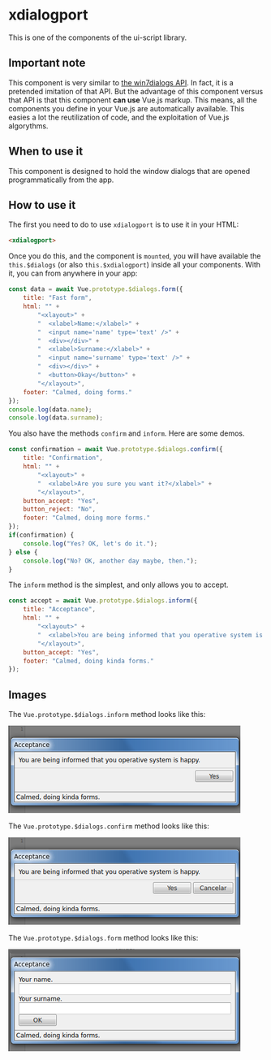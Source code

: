 # xdialogport

This is one of the components of the ui-script library.

## Important note

This component is very similar to [the win7dialogs API](https://github.com/allnulled/win7dialogs). In fact, it is a pretended imitation of that API. But the advantage of this component versus that API is that this component **can use** Vue.js markup. This means, all the components you define in your Vue.js are automatically available. This easies a lot the reutilization of code, and the exploitation of Vue.js algorythms.

## When to use it

This component is designed to hold the window dialogs that are opened programmatically from the app.

## How to use it

The first you need to do to use `xdialogport` is to use it in your HTML:

```html
<xdialogport>
```

Once you do this, and the component is `mounted`, you will have available the `this.$dialogs` (or also `this.$xdialogport`) inside all your components. With it, you can from anywhere in your app:

```js
const data = await Vue.prototype.$dialogs.form({
    title: "Fast form",
    html: "" +
        "<xlayout>" +
        "  <xlabel>Name:</xlabel>" +
        "  <input name='name' type='text' />" +
        "  <div></div>" +
        "  <xlabel>Surname:</xlabel>" +
        "  <input name='surname' type='text' />" +
        "  <div></div>" +
        "  <button>Okay</button>" +
        "</xlayout>",
    footer: "Calmed, doing forms."
});
console.log(data.name);
console.log(data.surname);
```

You also have the methods `confirm` and `inform`. Here are some demos.

```js
const confirmation = await Vue.prototype.$dialogs.confirm({
    title: "Confirmation",
    html: "" +
        "<xlayout>" +
        "  <xlabel>Are you sure you want it?</xlabel>" +
        "</xlayout>",
    button_accept: "Yes",
    button_reject: "No",
    footer: "Calmed, doing more forms."
});
if(confirmation) {
    console.log("Yes? OK, let's do it.");
} else {
    console.log("No? OK, another day maybe, then.");
}
```

The `inform` method is the simplest, and only allows you to accept.

```js
const accept = await Vue.prototype.$dialogs.inform({
    title: "Acceptance",
    html: "" +
        "<xlayout>" +
        "  <xlabel>You are being informed that you operative system is happy.</xlabel>" +
        "</xlayout>",
    button_accept: "Yes",
    footer: "Calmed, doing kinda forms."
});
```

## Images

The `Vue.prototype.$dialogs.inform` method looks like this:

![Metodo_inform](./dialogo-informar.png)

The `Vue.prototype.$dialogs.confirm` method looks like this:

![Metodo_confirm](./dialogo-confirmar.png)

The `Vue.prototype.$dialogs.form` method looks like this:

![Metodo_form](./dialogo-formulario.png)
